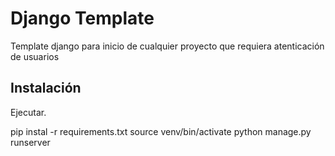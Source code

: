 # Django Template

Template django para inicio de cualquier proyecto que requiera atenticación de 
usuarios

## Instalación
Ejecutar.

pip instal -r requirements.txt
source venv/bin/activate
python manage.py runserver

